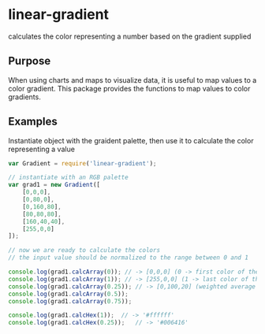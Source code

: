 # linear-gradient

calculates the color representing a number based on the gradient supplied


## Purpose
When using charts and maps to visualize data, it is useful to map values to a color gradient.
This package provides the functions to map values to color gradients.


## Examples
Instantiate object with the graident palette, then use it to calculate the color representing a value

```js
var Gradient = require('linear-gradient');

// instantiate with an RGB palette
var grad1 = new Gradient([
    [0,0,0],
    [0,80,0],
    [0,160,80],
    [80,80,80],
    [160,40,40],
    [255,0,0]
]);

// now we are ready to calculate the colors
// the input value should be normalized to the range between 0 and 1

console.log(grad1.calcArray(0)); // -> [0,0,0] (0 -> first color of the palette)
console.log(grad1.calcArray(1)); // -> [255,0,0] (1 -> last color of the palette)
console.log(grad1.calcArray(0.25)); // -> [0,100,20] (weighted average between [0,80,0] and [0,160,80])
console.log(grad1.calcArray(0.5));
console.log(grad1.calcArray(0.75));

console.log(grad1.calcHex(1));  // -> '#ffffff'
console.log(grad1.calcHex(0.25));   // -> '#006416'

```
